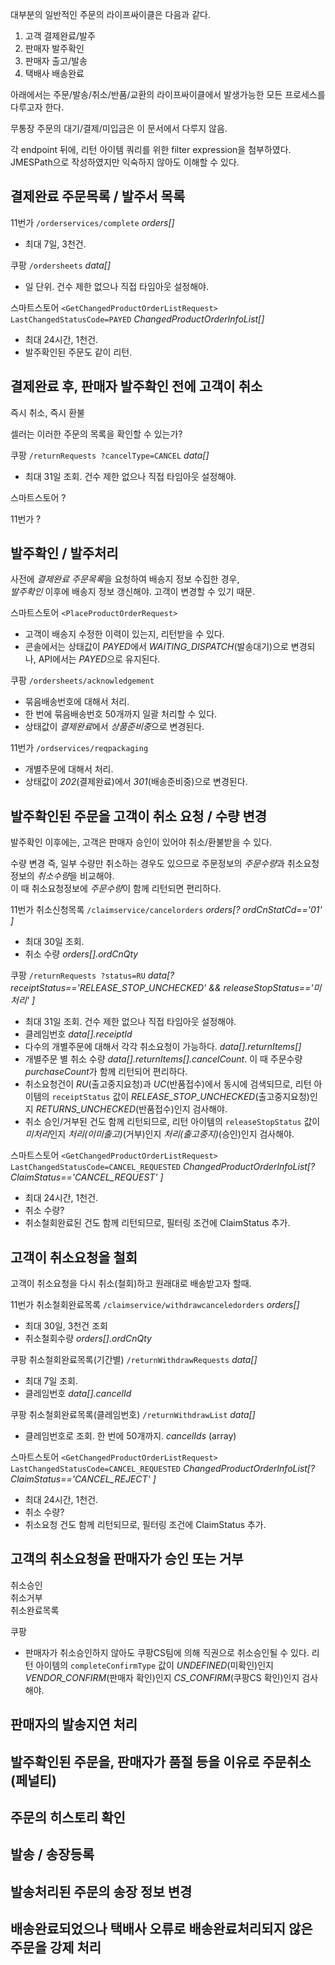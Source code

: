 
대부분의 일반적인 주문의 라이프싸이클은 다음과 같다.
1. 고객 결제완료/발주
1. 판매자 발주확인
1. 판매자 출고/발송
1. 택배사 배송완료

아래에서는 주문/발송/취소/반품/교환의 라이프싸이클에서 발생가능한 모든 프로세스를 다루고자 한다.

무통장 주문의 대기/결제/미입금은 이 문서에서 다루지 않음.

각 endpoint 뒤에, 리턴 아이템 쿼리를 위한 filter expression을 첨부하였다. JMESPath으로 작성하였지만 익숙하지 않아도 이해할 수 있다.


## 결제완료 주문목록 / 발주서 목록

11번가 `/orderservices/complete` *orders[]*  
- 최대 7일, 3천건.

쿠팡 `/ordersheets` *data[]*  
- 일 단위. 건수 제한 없으나 직접 타임아웃 설정해야.

스마트스토어 `<GetChangedProductOrderListRequest> LastChangedStatusCode=PAYED` *ChangedProductOrderInfoList[]*  
- 최대 24시간, 1천건.
- 발주확인된 주문도 같이 리턴.

## 결제완료 후, 판매자 발주확인 전에 고객이 취소

즉시 취소, 즉시 환불

셀러는 이러한 주문의 목록을 확인할 수 있는가?

쿠팡 `/returnRequests ?cancelType=CANCEL` *data[]*  
- 최대 31일 조회. 건수 제한 없으나 직접 타임아웃 설정해야.

스마트스토어 ?

11번가 ?



## 발주확인 / 발주처리

사전에 *결제완료 주문목록*을 요청하여 배송지 정보 수집한 경우,  
*발주확인* 이후에 배송지 정보 갱신해야. 고객이 변경할 수 있기 때문.


스마트스토어 `<PlaceProductOrderRequest>`  
- 고객이 배송지 수정한 이력이 있는지, 리턴받을 수 있다.
- 콘솔에서는 상태값이 *PAYED*에서 *WAITING_DISPATCH*(발송대기)으로 변경되나, API에서는 *PAYED*으로 유지된다. 

쿠팡 `/ordersheets/acknowledgement`
- 묶음배송번호에 대해서 처리.
- 한 번에 묶음배송번호 50개까지 일괄 처리할 수 있다.
- 상태값이 *결제완료*에서 *상품준비중*으로 변경된다.

11번가 `/ordservices/reqpackaging`
- 개별주문에 대해서 처리.
- 상태값이 *202*(결제완료)에서 *301*(배송준비중)으로 변경된다.


## 발주확인된 주문을 고객이 취소 요청 / 수량 변경

발주확인 이후에는, 고객은 판매자 승인이 있어야 취소/환불받을 수 있다.

수량 변경 즉, 일부 수량만 취소하는 경우도 있으므로 주문정보의 *주문수량*과 취소요청정보의 *취소수량*을 비교해야.  
이 때 취소요청정보에 *주문수량*이 함께 리턴되면 편리하다.


11번가 취소신청목록 `/claimservice/cancelorders` *orders[? ordCnStatCd=='01' ]*  
- 최대 30일 조회.
- 취소 수량 *orders[].ordCnQty*

쿠팡 `/returnRequests ?status=RU` *data[? receiptStatus=='RELEASE_STOP_UNCHECKED' && releaseStopStatus=='미처리' ]*  
- 최대 31일 조회. 건수 제한 없으나 직접 타임아웃 설정해야.
- 클레임번호 *data[].receiptId*
- 다수의 개별주문에 대해서 각각 취소요청이 가능하다. *data[].returnItems[]*
- 개별주문 별 취소 수량 *data[].returnItems[].cancelCount*. 이 때 주문수량 *purchaseCount*가 함께 리턴되어 편리하다.
- 취소요청건이 *RU*(출고중지요청)과 *UC*(반품접수)에서 동시에 검색되므로, 리턴 아이템의 `receiptStatus` 값이 *RELEASE_STOP_UNCHECKED*(출고중지요청)인지 *RETURNS_UNCHECKED*(반품접수)인지 검사해야.
- 취소 승인/거부된 건도 함께 리턴되므로, 리턴 아이템의 `releaseStopStatus` 값이 *미처리*인지 *처리(이미출고)*(거부)인지 *처리(출고중지)*(승인)인지 검사해야.

스마트스토어 `<GetChangedProductOrderListRequest> LastChangedStatusCode=CANCEL_REQUESTED` *ChangedProductOrderInfoList[? ClaimStatus=='CANCEL_REQUEST' ]*  
- 최대 24시간, 1천건.
- 취소 수량? 
- 취소철회완료된 건도 함께 리턴되므로, 필터링 조건에 ClaimStatus 추가.



## 고객이 취소요청을 철회

고객이 취소요청을 다시 취소(철회)하고 원래대로 배송받고자 할때.

11번가 취소철회완료목록 `/claimservice/withdrawcanceledorders` *orders[]*  
- 최대 30일, 3천건 조회
- 취소철회수량 *orders[].ordCnQty*

쿠팡 취소철회완료목록(기간별) `/returnWithdrawRequests` *data[]*
- 최대 7일 조회.
- 클레임번호 *data[].cancelId*

쿠팡 취소철회완료목록(클레임번호) `/returnWithdrawList` *data[]*
- 클레임번호로 조회. 한 번에 50개까지. *cancelIds* (array)

스마트스토어 `<GetChangedProductOrderListRequest> LastChangedStatusCode=CANCEL_REQUESTED` *ChangedProductOrderInfoList[? ClaimStatus=='CANCEL_REJECT' ]*  
- 최대 24시간, 1천건.
- 취소 수량? 
- 취소요청 건도 함께 리턴되므로, 필터링 조건에 ClaimStatus 추가.


## 고객의 취소요청을 판매자가 승인 또는 거부


취소승인  
취소거부  
취소완료목록  

쿠팡
- 판매자가 취소승인하지 않아도 쿠팡CS팀에 의해 직권으로 취소승인될 수 있다. 리턴 아이템의 `completeConfirmType` 값이 *UNDEFINED*(미확인)인지 *VENDOR_CONFIRM*(판매자 확인)인지 *CS_CONFIRM*(쿠팡CS 확인)인지 검사해야.



## 판매자의 발송지연 처리



## 발주확인된 주문을, 판매자가 품절 등을 이유로 주문취소 (페널티)



## 주문의 히스토리 확인


## 발송 / 송장등록



## 발송처리된 주문의 송장 정보 변경



## 배송완료되었으나 택배사 오류로 배송완료처리되지 않은 주문을 강제 처리
